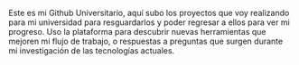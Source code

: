 Este es mi Github Universitario, aquí subo los proyectos que voy realizando para mi universidad para resguardarlos y poder regresar a ellos para ver mi progreso. 
Uso la plataforma para descubrir nuevas herramientas que mejoren mi flujo de trabajo, o respuestas a preguntas que surgen durante mi investigación de las tecnologías actuales.
